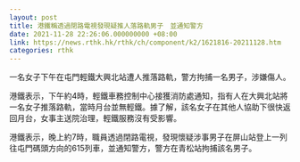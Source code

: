 ```yaml
---
layout: post
title: 港鐵稱透過閉路電視發現疑推人落路軌男子　並通知警方
date: 2021-11-28 22:26:06.000000000 +08:00
link: https://news.rthk.hk/rthk/ch/component/k2/1621816-20211128.htm
categories: rthk
---
```


一名女子下午在屯門輕鐵大興北站遭人推落路軌，警方拘捕一名男子，涉嫌傷人。

港鐵表示，下午約4時，輕鐵車務控制中心接獲消防處通知，指有人在大興北站將一名女子推落路軌，當時月台並無輕鐵。據了解，該名女子在其他人協助下很快返回月台，女事主送院治理，輕鐵服務沒有受影響。

港鐵表示，晚上約7時，職員透過閉路電視，發現懷疑涉事男子在屏山站登上一列往屯門碼頭方向的615列車，並通知警方，警方在青松站拘捕該名男子。
